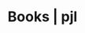 ---
layout: category_home
title: Books | pjl
permalink: /books/
pagination:
  enabled: true
  tag: books
---